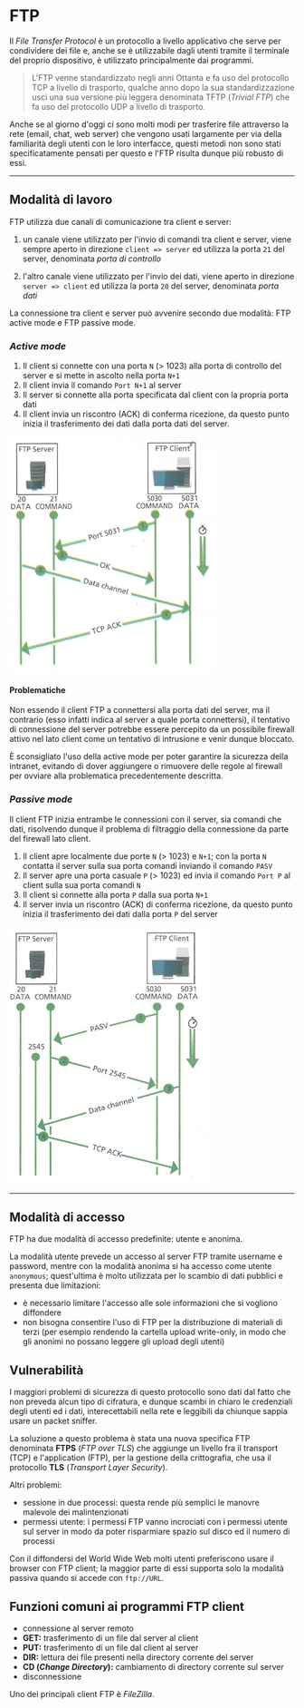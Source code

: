 # FTP

Il _File Transfer Protocol_ è un protocollo a livello applicativo che serve per condividere dei file e, anche se è utilizzabile dagli utenti tramite il terminale del proprio dispositivo, è utilizzato principalmente dai programmi.

> L'FTP venne standardizzato negli anni Ottanta e fa uso del protocollo TCP a livello di trasporto, qualche anno dopo la sua standardizzazione uscì una sua versione più leggera denominata TFTP (_Trivial FTP_) che fa uso del protocollo UDP a livello di trasporto.

Anche se al giorno d'oggi ci sono molti modi per trasferire file attraverso la rete (email, chat, web server) che vengono usati largamente per via della familiarità degli utenti con le loro interfacce, questi metodi non sono stati specificatamente pensati per questo e l'FTP risulta dunque più robusto di essi.

---

## **Modalità di lavoro**

FTP utilizza due canali di comunicazione tra client e server:

1. un canale viene utilizzato per l'invio di comandi tra client e server, viene sempre aperto in direzione `client => server` ed utilizza la porta `21` del server, denominata _porta di controllo_

2. l'altro canale viene utilizzato per l'invio dei dati, viene aperto in direzione `server => client` ed utilizza la porta `20` del server, denominata _porta dati_

La connessione tra client e server può avvenire secondo due modalità: FTP active mode e FTP passive mode.

### **_Active mode_**

1. Il client si connette con una porta `N` (> 1023) alla porta di controllo del server e si mette in ascolto nella porta `N+1`
2. Il client invia il comando `Port N+1` al server
3. Il server si connette alla porta specificata dal client con la propria porta dati
4. Il client invia un riscontro (ACK) di conferma ricezione, da questo punto inizia il trasferimento dei dati dalla porta dati del server. <br>

![active mode image](./assets/active.png "active mode") <br>

#### **Problematiche**

Non essendo il client FTP a connettersi alla porta dati del server, ma il contrario (esso infatti indica al server a quale porta connettersi), il tentativo di connessione del server potrebbe essere percepito da un possibile firewall attivo nel lato client come un tentativo di intrusione e venir dunque bloccato.

È sconsigliato l'uso della active mode per poter garantire la sicurezza della intranet, evitando di dover aggiungere o rimuovere delle regole al firewall per ovviare alla problematica precedentemente descritta.

### **_Passive mode_**

Il client FTP inizia entrambe le connessioni con il server, sia comandi che dati, risolvendo dunque il problema di filtraggio della connessione da parte del firewall lato client.

1. Il client apre localmente due porte `N` (> 1023) e `N+1`; con la porta `N` contatta il server sulla sua porta comandi inviando il comando `PASV`
2. Il server apre una porta casuale `P` (> 1023) ed invia il comando `Port P` al client sulla sua porta comandi `N`
3. Il client si connette alla porta `P` dalla sua porta `N+1`
4. Il server invia un riscontro (ACK) di conferma ricezione, da questo punto inizia il trasferimento dei dati dalla porta `P` del server <br>

![passive mode image](./assets/passive.png "passive mode") <br>

---

## **Modalità di accesso**

FTP ha due modalità di accesso predefinite: utente e anonima.

La modalità utente prevede un accesso al server FTP tramite username e password, mentre con la modalità anonima si ha accesso come utente `anonymous`; quest'ultima è molto utilizzata per lo scambio di dati pubblici e presenta due limitazioni:

- è necessario limitare l'accesso alle sole informazioni che si vogliono diffondere
- non bisogna consentire l'uso di FTP per la distribuzione di materiali di terzi (per esempio rendendo la cartella upload write-only, in modo che gli anonimi no possano leggere gli upload degli utenti)

## **Vulnerabilità**

I maggiori problemi di sicurezza di questo protocollo sono dati dal fatto che non preveda alcun tipo di cifratura, e dunque scambi in chiaro le credenziali degli utenti ed i dati, interecettabili nella rete e leggibili da chiunque sappia usare un packet sniffer.

La soluzione a questo problema è stata una nuova specifica FTP denominata **FTPS** (_FTP over TLS_) che aggiunge un livello fra il transport (TCP) e l'application (FTP), per la gestione della crittografia, che usa il protocollo **TLS** (_Transport Layer Security_).

Altri problemi:

- sessione in due processi: questa rende più semplici le manovre malevole dei malintenzionati
- permessi utente: i permessi FTP vanno incrociati con i permessi utente sul server in modo da poter risparmiare spazio sul disco ed il numero di processi

Con il diffondersi del World Wide Web molti utenti preferiscono usare il browser con FTP client; la maggior parte di essi supporta solo la modalità passiva quando si accede con `ftp://URL`.

## Funzioni comuni ai programmi FTP client

- connessione al server remoto
- **GET:** trasferimento di un file dal server al client
- **PUT:** trasferimento di un file dal client al server
- **DIR:** lettura dei file presenti nella directory corrente del server
- **CD (_Change Directory_):** cambiamento di directory corrente sul server
- disconnessione

Uno dei principali client FTP è _FileZilla_.
